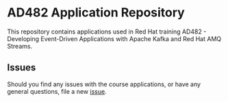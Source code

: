 # AD482 Application Repository

This repository contains applications used in
Red Hat training AD482 - Developing Event-Driven Applications with Apache Kafka and Red Hat AMQ Streams.

## Issues

Should you find any issues with the course applications, or have any general
questions, file a new [issue](https://github.com/RedHatTraining/AD482-apps/issues/new).
